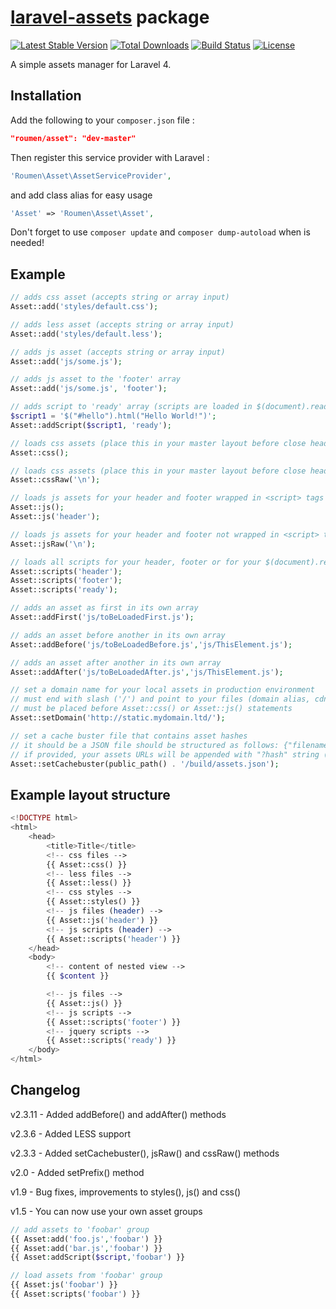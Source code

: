 # [laravel-assets](http://roumen.it/projects/laravel-assets) package

[![Latest Stable Version](https://poser.pugx.org/roumen/asset/version.png)](https://packagist.org/packages/roumen/asset) [![Total Downloads](https://poser.pugx.org/roumen/asset/d/total.png)](https://packagist.org/packages/roumen/asset) [![Build Status](https://travis-ci.org/RoumenDamianoff/laravel-assets.png?branch=master)](https://travis-ci.org/RoumenDamianoff/laravel-assets) [![License](https://poser.pugx.org/roumen/asset/license.png)](https://packagist.org/packages/roumen/asset)

A simple assets manager for Laravel 4.


## Installation

Add the following to your `composer.json` file :

```json
"roumen/asset": "dev-master"
```

Then register this service provider with Laravel :

```php
'Roumen\Asset\AssetServiceProvider',
```

and add class alias for easy usage
```php
'Asset' => 'Roumen\Asset\Asset',
```

Don't forget to use ``composer update`` and ``composer dump-autoload`` when is needed!

## Example

```php
// adds css asset (accepts string or array input)
Asset::add('styles/default.css');

// adds less asset (accepts string or array input)
Asset::add('styles/default.less');

// adds js asset (accepts string or array input)
Asset::add('js/some.js');

// adds js asset to the 'footer' array
Asset::add('js/some.js', 'footer');

// adds script to 'ready' array (scripts are loaded in $(document).ready() function)
$script1 = '$("#hello").html("Hello World!")';
Asset::addScript($script1, 'ready');

// loads css assets (place this in your master layout before close head tag) wrapped in <link> tags
Asset::css();

// loads css assets (place this in your master layout before close head tag) not wrapped in <link> tags and joined using a custom separator
Asset::cssRaw('\n');

// loads js assets for your header and footer wrapped in <script> tags
Asset::js();
Asset::js('header');

// loads js assets for your header and footer not wrapped in <script> tags and joined using a custom separator
Asset::jsRaw('\n');

// loads all scripts for your header, footer or for your $(document).ready() function
Asset::scripts('header');
Asset::scripts('footer');
Asset::scripts('ready');

// adds an asset as first in its own array
Asset::addFirst('js/toBeLoadedFirst.js');

// adds an asset before another in its own array
Asset::addBefore('js/toBeLoadedBefore.js','js/ThisElement.js');

// adds an asset after another in its own array
Asset::addAfter('js/toBeLoadedAfter.js','js/ThisElement.js');

// set a domain name for your local assets in production environment
// must end with slash ('/') and point to your files (domain alias, cdn etc.)
// must be placed before Asset::css() or Asset::js() statements
Asset::setDomain('http://static.mydomain.ltd/');

// set a cache buster file that contains asset hashes
// it should be a JSON file should be structured as follows: {"filename.js":"hash","filename.css":"hash",...}
// if provided, your assets URLs will be appended with "?hash" string (e.g., http://example.com/filename.css?529e54acf891ccc6592f115afa1cc077)
Asset::setCachebuster(public_path() . '/build/assets.json');
```

## Example layout structure

```php
<!DOCTYPE html>
<html>
	<head>
		<title>Title</title>
		<!-- css files -->
		{{ Asset::css() }}
		<!-- less files -->
		{{ Asset::less() }}
		<!-- css styles -->
		{{ Asset::styles() }}
		<!-- js files (header) -->
		{{ Asset::js('header') }}
		<!-- js scripts (header) -->
		{{ Asset::scripts('header') }}
	</head>
	<body>
		<!-- content of nested view -->
		{{ $content }}

		<!-- js files -->
		{{ Asset::js() }}
		<!-- js scripts -->
		{{ Asset::scripts('footer') }}
		<!-- jquery scripts -->
		{{ Asset::scripts('ready') }}
	</body>
</html>
```
## Changelog

v2.3.11 - Added addBefore() and addAfter() methods

v2.3.6 - Added LESS support

v2.3.3 - Added setCachebuster(), jsRaw() and cssRaw() methods

v2.0 - Added setPrefix() method

v1.9 - Bug fixes, improvements to styles(), js() and css()

v1.5 - You can now use your own asset groups

```php
// add assets to 'foobar' group
{{ Asset:add('foo.js','foobar') }}
{{ Asset:add('bar.js','foobar') }}
{{ Asset:addScript($script,'foobar') }}

// load assets from 'foobar' group
{{ Asset:js('foobar') }}
{{ Asset:scripts('foobar') }}
```